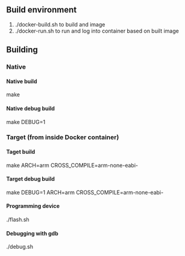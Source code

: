 ## Build environment
<ol>
<li>./docker-build.sh to build and image </li>
<li>./docker-run.sh to run and log into container based on built image</li>
</ol>

## Building
### Native
#### Native build
make

#### Native debug build
make DEBUG=1

### Target (from inside Docker container)
#### Taget build
make ARCH=arm CROSS_COMPILE=arm-none-eabi-

#### Target debug build
make DEBUG=1 ARCH=arm CROSS_COMPILE=arm-none-eabi-

#### Programming device
./flash.sh

#### Debugging with gdb
./debug.sh
